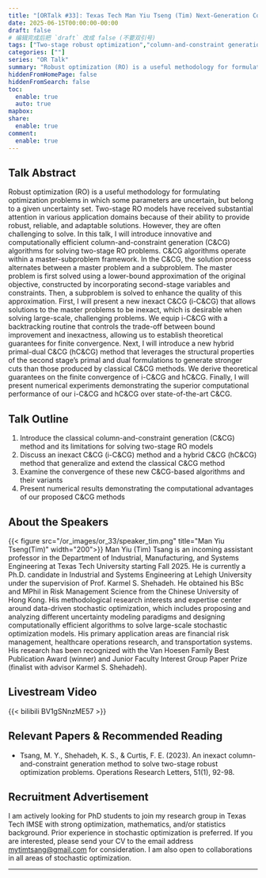 ```yaml
---
title: "[ORTalk #33]: Texas Tech Man Yiu Tseng (Tim) Next-Generation Column-and-Constraint Generation Methods" # 在此添加talk的题目
date: 2025-06-15T00:00:00-00:00
draft: false
# 编辑完成后把 `draft` 改成 false (不要双引号)
tags: ["Two-stage robust optimization","column-and-constraint generation"]
categories: [""]
series: "OR Talk"
summary: "Robust optimization (RO) is a useful methodology for formulating optimization problems in which some parameters are uncertain, but belong to a given uncertainty set. Two-stage RO models have received substantial attention in various application domains because of their ability to provide robust, reliable, and adaptable solutions. However, they are often challenging to solve. In this talk, I will introduce innovative and computationally efficient column-and-constraint generation (C&CG) algorithms for solving two-stage RO problems. C&CG algorithms operate within a master-subproblem framework. ."
hiddenFromHomePage: false
hiddenFromSearch: false
toc:
  enable: true
  auto: true
mapbox:
share:
  enable: true
comment:
  enable: true
---
```

 

## Talk Abstract
Robust optimization (RO) is a useful methodology for formulating optimization problems in which some parameters are uncertain, but belong to a given uncertainty set. Two-stage RO models have received substantial attention in various application domains because of their ability to provide robust, reliable, and adaptable solutions. However, they are often challenging to solve. In this talk, I will introduce innovative and computationally efficient column-and-constraint generation (C&CG) algorithms for solving two-stage RO problems. C&CG algorithms operate within a master-subproblem framework. In the C&CG, the solution process alternates between a master problem and a subproblem. The master problem is first solved using a lower-bound approximation of the original objective, constructed by incorporating second-stage variables and constraints. Then, a subproblem is solved to enhance the quality of this approximation. First, I will present a new inexact C&CG (i-C&CG) that allows solutions to the master problems to be inexact, which is desirable when solving large-scale, challenging problems. We equip i-C&CG with a backtracking routine that controls the trade-off between bound improvement and inexactness, allowing us to establish theoretical guarantees for finite convergence. Next, I will introduce a new hybrid primal-dual C&CG (hC&CG) method that leverages the structural properties of the second stage’s primal and dual formulations to generate stronger cuts than those produced by classical C&CG methods. We derive theoretical guarantees on the finite convergence of i-C&CG and hC&CG. Finally, I will present numerical experiments demonstrating the superior computational performance of our i-C&CG and hC&CG over state-of-the-art C&CG.


## Talk Outline
1.  Introduce the classical column-and-constraint generation (C&CG) method and its limitations for solving two-stage RO models
2.  Discuss an inexact C&CG (i-C&CG) method and a hybrid C&CG (hC&CG) method that generalize and extend the classical C&CG method
3.  Examine the convergence of these new C&CG-based algorithms and their variants
4.  Present numerical results demonstrating the computational advantages of our proposed C&CG methods



## About the Speakers
{{< figure src="/or_images/or_33/speaker_tim.png" title="Man Yiu Tseng(Tim)" width="200">}}
Man Yiu (Tim) Tsang is an incoming assistant professor in the Department of Industrial, Manufacturing, and Systems Engineering at Texas Tech University starting Fall 2025. He is currently a Ph.D. candidate in Industrial and Systems Engineering at Lehigh University under the supervision of Prof. Karmel S. Shehadeh. He obtained his BSc and MPhil in Risk Management Science from the Chinese University of Hong Kong. His methodological research interests and expertise center around data-driven stochastic optimization, which includes proposing and analyzing different uncertainty modeling paradigms and designing computationally efficient algorithms to solve large-scale stochastic optimization models. His primary application areas are financial risk management, healthcare operations research, and transportation systems. His research has been recognized with the Van Hoesen Family Best Publication Award (winner) and Junior Faculty Interest Group Paper Prize (finalist with advisor Karmel S. Shehadeh). 



## Livestream Video
{{< bilibili BV1gSNnzME57 >}}


## Relevant Papers & Recommended Reading
- Tsang, M. Y., Shehadeh, K. S., & Curtis, F. E. (2023). An inexact column-and-constraint generation method to solve two-stage robust optimization problems. Operations Research Letters, 51(1), 92-98. 

## Recruitment Advertisement
I am actively looking for PhD students to join my research group in Texas Tech IMSE with strong optimization, mathematics, and/or statistics background. Prior experience in stochastic optimization is preferred. If you are interested, please send your CV to the email address mytimtsang@gmail.com for consideration. I am also open to collaborations in all areas of stochastic optimization.

---

<!-- ### 往期直播及相关推文
- 像这样列举相关的推文。注意符号都是英文符号。
- [推文名称](推文链接)
- [专访｜华人运筹学新星、MIT博士生 彭天翼：协助全球最大啤酒生产集团进行销售决策](https://mp.weixin.qq.com/s/GSfAatYmLMcVna1Q12exHA)
--- -->